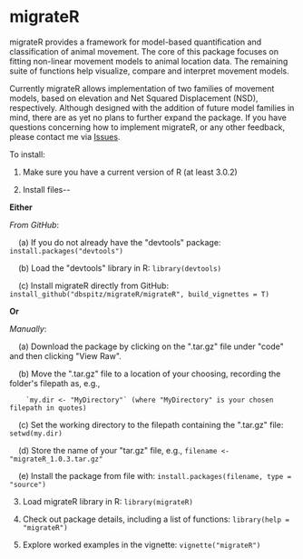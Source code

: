 # migrateR

migrateR provides a framework for model-based quantification and classification of animal movement. 
The core of this package focuses on fitting non-linear movement models to animal location data. 
The remaining suite of functions help visualize, compare and interpret movement models.


Currently migrateR allows implementation of two families of movement models, based on elevation and Net Squared Displacement (NSD), respectively.
Although designed with the addition of future model families in mind, there are as yet no plans to further expand the package.
If you have questions concerning how to implement migrateR, or any other feedback, please contact me via [Issues](https://github.com/dbspitz/migrateR/issues).
  
    
To install:

1. Make sure you have a current version of R (at least 3.0.2)

2. Install files--

  **Either**

  *From GitHub*:
  
  &nbsp;&nbsp;&nbsp;&nbsp;(a)  If you do not already have the "devtools" package: `install.packages("devtools")`
  
  &nbsp;&nbsp;&nbsp;&nbsp;(b)  Load the "devtools" library in R: `library(devtools)`

  &nbsp;&nbsp;&nbsp;&nbsp;(c) Install migrateR directly from GitHub: `install_github("dbspitz/migrateR/migrateR", build_vignettes = T)`
  
  
  **Or**
  
  *Manually*:
  
  &nbsp;&nbsp;&nbsp;&nbsp;(a) Download the package by clicking on the ".tar.gz" file under "code" and then clicking "View Raw".
    
  &nbsp;&nbsp;&nbsp;&nbsp;(b) Move the ".tar.gz" file to a location of your choosing, recording the folder's filepath as, e.g., 
    
        `my.dir <- "MyDirectory"` (where "MyDirectory" is your chosen filepath in quotes) 
    
  &nbsp;&nbsp;&nbsp;&nbsp;(c) Set the working directory to the filepath containing the ".tar.gz" file: `setwd(my.dir)`
    
  &nbsp;&nbsp;&nbsp;&nbsp;(d) Store the name of your "tar.gz" file, e.g., `filename <- "migrateR_1.0.3.tar.gz"`
    
  &nbsp;&nbsp;&nbsp;&nbsp;(e) Install the package from file with: `install.packages(filename, type = "source")`
    

3. Load migrateR library in R: `library(migrateR)`

4. Check out package details, including a list of functions: `library(help = "migrateR")`

5. Explore worked examples in the vignette: `vignette("migrateR")`

